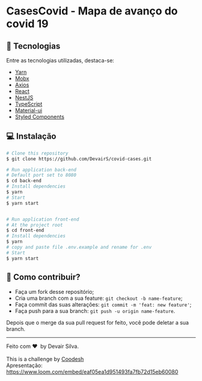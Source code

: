 # CasesCovid - Mapa de avanço do covid 19

## 🚀 Tecnologias

Entre as tecnologias utilizadas, destaca-se:

- [Yarn](https://yarnpkg.com/)
- [Mobx](https://mobx.js.org/)
- [Axios](https://github.com/axios/axios)
- [React](https://pt-br.reactjs.org/)
- [NestJS](https://nestjs.com/)
- [TypeScript](https://www.typescriptlang.org/)
- [Material-ui](https://mui.com/)
- [Styled Components](https://styled-components.com/)

## 💻 Instalação

```bash
# Clone this repository
$ git clone https://github.com/DevairS/covid-cases.git

# Run application back-end 
# Default port set to 8080
$ cd back-end
# Install dependencies
$ yarn
# Start
$ yarn start


# Run application front-end
# At the project root
$ cd front-end
# Install dependencies
$ yarn
# copy and paste file .env.example and rename for .env
# Start
$ yarn start
```

## 🤗 Como contribuir?

- Faça um fork desse repositório;
- Cria uma branch com a sua feature: `git checkout -b name-feature`;
- Faça commit das suas alterações: `git commit -m 'feat: new feature'`;
- Faça push para a sua branch: `git push -u origin name-feature`.

Depois que o merge da sua pull request for feito, você pode deletar a sua branch.

---

Feito com ❤ &nbsp;by Devair Silva.
<br/>
<br/>
This is a challenge by [Coodesh](https://coodesh.com/)
<br/>
Apresentação: https://www.loom.com/embed/eaf05ea1d951493fa7fb72d15eb60080